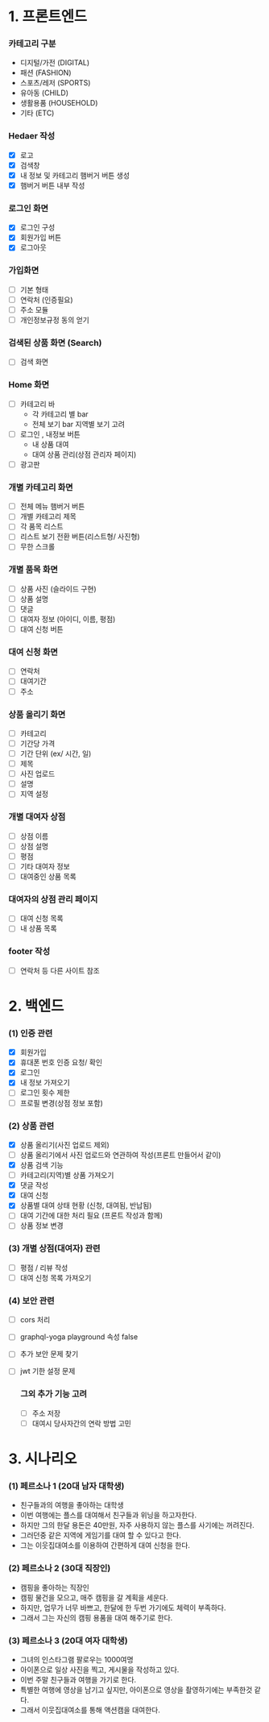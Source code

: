﻿# 1. 프론트엔드

### 카테고리 구분

- 디지털/가전 (DIGITAL)
- 패션 (FASHION)
- 스포츠/레저 (SPORTS)
- 유아동 (CHILD)
- 생활용품 (HOUSEHOLD)
- 기타 (ETC)

### Hedaer 작성

- [x] 로고
- [x] 검색창
- [x] 내 정보 및 카테고리  햄버거 버튼 생성
- [x] 햄버거 버튼 내부 작성

### 로그인 화면

- [x] 로그인 구성
- [x] 회원가입 버튼
- [x] 로그아웃

###  가입화면

- [ ] 기본 형태
- [ ] 연락처 (인증필요)
- [ ] 주소 모듈
- [ ] 개인정보규정 동의 얻기

### 검색된 상품 화면 (Search)
- [ ] 검색 화면

### Home 화면

- [ ] 카테고리 바
  * 각 카테고리 별 bar
  *  전체 보기 bar  지역별 보기 고려
- [ ] 로그인 , 내정보 버튼
  *  내 상품 대여
  *  대여 상품 관리(상점 관리자 페이지)
- [ ] 광고판

### 개별 카테고리 화면

- [ ] 전체 메뉴 햄버거 버튼
- [ ] 개별 카테고리 제목
- [ ] 각 품목 리스트
- [ ] 리스트 보기 전환 버튼(리스트형/ 사진형)
- [ ] 무한 스크롤

### 개별 품목 화면

- [ ] 상품 사진 (슬라이드 구현)
- [ ] 상품 설명
- [ ] 댓글
- [ ] 대여자 정보 (아이디, 이름, 평점)
- [ ] 대여 신청 버튼

### 대여 신청 화면

- [ ] 연락처
- [ ] 대여기간
- [ ] 주소

### 상품 올리기 화면

- [ ] 카테고리
- [ ] 기간당 가격
- [ ] 기간 단위 (ex/ 시간, 일)
- [ ] 제목
- [ ] 사진 업로드
- [ ] 설명
- [ ] 지역 설정

### 개별 대여자 상점

- [ ] 상점 이름
- [ ] 상점 설명
- [ ] 평점
- [ ] 기타 대여자 정보
- [ ] 대여중인 상품 목록

### 대여자의 상점 관리 페이지

- [ ] 대여 신청 목록
- [ ] 내 상품 목록

### footer 작성

- [ ] 연락처 등 다른 사이트 참조


# 2. 백엔드

### (1) 인증 관련

- [x] 회원가입
- [x] 휴대폰 번호 인증 요청/ 확인
- [x] 로그인
- [x] 내 정보 가져오기
- [ ] 로그인 횟수 제한
- [ ] 프로필 변경(상점 정보 포함)

### (2) 상품 관련

- [x] 상품 올리기(사진 업로드 제외)
- [ ] 상품 올리기에서 사진 업로드와 연관하여 작성(프론트 만들어서 같이)
- [x] 상품 검색 기능
- [ ] 카테고리(지역)별 상품 가져오기
- [x] 댓글 작성
- [x] 대여 신청
- [x] 상품별 대여 상태 현황 (신청, 대여됨, 반납됨)
- [ ] 대여 기간에 대한 처리 필요 (프론트 작성과 함께)
- [ ] 상품 정보 변경

### (3) 개별 상점(대여자) 관련

- [ ] 평점 / 리뷰 작성
- [ ] 대여 신청 목록 가져오기

### (4) 보안 관련

- [ ] cors 처리
- [ ] graphql-yoga playground 속성 false
- [ ] 추가 보안 문제 찾기
- [ ] jwt 기한 설정 문제
  
  ### 그외 추가 기능 고려
  - [ ] 주소 저장
  - [ ] 대여시 당사자간의 연락 방법 고민

# 3. 시나리오

### (1) 페르소나 1 (20대 남자 대학생)

- 친구들과의 여행을 좋아하는 대학생
- 이번 여행에는 플스를 대여해서 친구들과 위닝을 하고자한다.
- 하지만 그의 한달 용돈은 40만원, 자주 사용하지 않는 플스를 사기에는 꺼려진다.
- 그러던중 같은 지역에 게임기를 대여 할 수 있다고 한다.
- 그는 이웃집대여소를 이용하여 간편하게 대여 신청을 한다.

### (2) 페르소나 2 (30대 직장인)

- 캠핑을 좋아하는 직장인
- 캠핑 물건을 모으고, 매주 캠핑을 갈 계획을 세운다.
- 하지만, 업무가 너무 바쁘고, 한달에 한 두번 가기에도 체력이 부족하다.
- 그래서 그는 자신의 캠핑 용품을 대여 해주기로 한다.

### (3) 페르소나 3 (20대 여자 대학생)

- 그녀의 인스타그램 팔로우는 1000여명
- 아이폰으로 일상 사진을 찍고, 게시물을 작성하고 있다.
- 이번 주말 친구들과 여행을 가기로 한다.
- 특별한 여행에 영상을 남기고 싶지만, 아이폰으로 영상을 촬영하기에는
  부족한것 같다.
- 그래서 이웃집대여소를 통해 액션캠을 대여한다.
